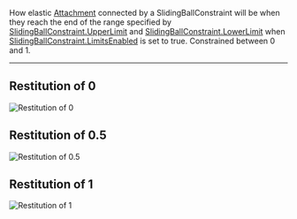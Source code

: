 How elastic [Attachment](https://developer.roblox.com/en-us/api-reference/class/Attachment) connected by a SlidingBallConstraint will be when they reach the end of the range specified by [SlidingBallConstraint.UpperLimit](https://developer.roblox.com/en-us/api-reference/property/SlidingBallConstraint/UpperLimit) and [SlidingBallConstraint.LowerLimit](https://developer.roblox.com/en-us/api-reference/property/SlidingBallConstraint/LowerLimit) when [SlidingBallConstraint.LimitsEnabled](https://developer.roblox.com/en-us/api-reference/property/SlidingBallConstraint/LimitsEnabled) is set to true. Constrained between 0 and 1.

* * *

Restitution of 0
----------------

![Restitution of 0](https://developer.roblox.com/assets/blt0dcf5b9d1c2fa2ca/SlidingBallConstraintRestitution0.gif)

Restitution of 0.5
------------------

![Restitution of 0.5](https://developer.roblox.com/assets/blt1a984025953dc44d/SlidingBallConstraintRestitution.5.gif)

Restitution of 1
----------------

![Restitution of 1](https://developer.roblox.com/assets/blte3bdb0d471270631/SlidingBallConstraintRestitution1.gif)